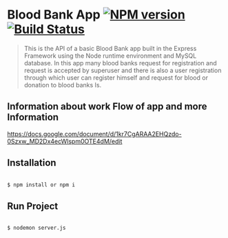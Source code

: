 # Blood Bank App  [![NPM version](https://badge.fury.io/js/ls.svg)](https://npmjs.org/package/ls) [![Build Status](https://travis-ci.org/danishk1502/ls.svg?branch=master)](https://travis-ci.org/danishk1502/ls)

> This is the API of a basic Blood Bank app built in the Express Framework using the Node runtime environment and MySQL database. In this app many blood banks request for registration and request is accepted by superuser and there is also a user registration through which user can register himself and request for blood or donation to blood banks Is.



## Information about work Flow of app and more Information

https://docs.google.com/document/d/1kr7CgARAA2EHQzdo-0Szxw_MD2Dx4ecWlspm0OTE4dM/edit




## Installation

```sh

$ npm install or npm i
```


## Run Project

```sh

$ nodemon server.js
```